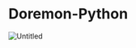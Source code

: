 # Doremon-Python

![Untitled](https://user-images.githubusercontent.com/67406041/218536129-422f5fe9-bc48-49d2-87b5-39efe2e202a9.png)

